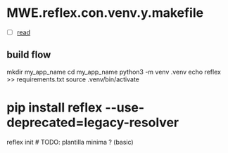 # MWE.reflex.con.venv.y.makefile

- [ ] [read](https://medium.com/@HeCanThink/reflex-a-library-to-build-performant-and-customizable-web-apps-in-pure-python-2bfde0344af2) 

## build flow

mkdir my_app_name
cd my_app_name
python3 -m venv .venv
echo reflex >> requirements.txt
source .venv/bin/activate

# pip install reflex --use-deprecated=legacy-resolver
reflex init # TODO: plantilla minima ? (basic)
